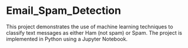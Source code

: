 # Email_Spam_Detection

This project demonstrates the use of machine learning techniques to classify text messages as either Ham (not spam) or Spam. The project is implemented in Python using a Jupyter Notebook.
